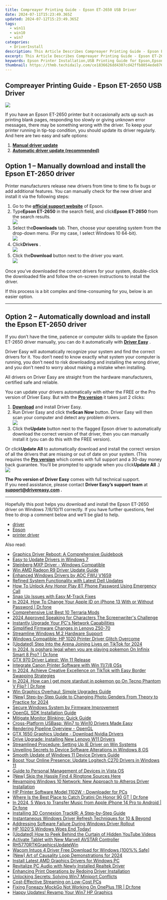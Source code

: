 ```yaml
---
title: Compreayer Printing Guide - Epson ET-2650 USB Driver
date: 2024-07-11T15:23:49.365Z
updated: 2024-07-12T15:23:49.365Z
tags:
  - win11
  - win10
  - win7
categories:
  - DriverInstall
description: This Article Describes Compreayer Printing Guide - Epson ET-2650 USB Driver
excerpt: This Article Describes Compreayer Printing Guide - Epson ET-2650 USB Driver
keywords: Epson Printer Installation,USB Printing Guide for Epson,Epson ET-2650 Printer Driver Installation,Epson USB Printer Setup Guide,How to Use Epson Printing with USB Driver,epson et 2650 printing essentials usb drivers download,compreayer printing guide epson et 2650 usb driver
thumbnail: https://thmb.techidaily.com/ce1836626dd4307cd42ffb8054ede87619858d1bf1634f1f32732c80e0c8c7aa.jpg
---
```


## Compreayer Printing Guide - Epson ET-2650 USB Driver

![](https://images.drivereasy.com/wp-content/uploads/2020/09/epson-et-2650.jpg)

 If you have an Epson ET-2650 printer but it occasionally acts up such as printing blank pages, responding too slowly or giving unknown error messages, there may be something wrong with the driver. To keep your printer running in tip-top condition, you should update its driver regularly. And here are two easy and safe options:

1. **[Manual driver update](#option1)**
2. **[Automatic driver update (recommended)](#option2)**

## Option 1 – Manually download and install the Epson ET-2650 driver

 Printer manufacturers release new drivers from time to time to fix bugs or add additional features. You can manually check for the new driver and install it via the following steps:

1. Go to the **[official support website](https://epson.com/Support/sl/s)**  of Epson.
2. Type**Epson ET-2650** in the search field, and click**Epson ET-2650** from the search results.  
![](https://images.drivereasy.com/wp-content/uploads/2020/09/1-1-2.jpg)
3. Select the**Downloads** tab. Then, choose your operating system from the drop-down menu. (For my case, I select Windows 10 64-bit).  
![](https://images.drivereasy.com/wp-content/uploads/2020/09/1-2-2.jpg)
4. Click**Drivers** .  
![](https://images.drivereasy.com/wp-content/uploads/2020/09/1-6-2.jpg)
5. Click the**Download** button next to the driver you want.  
![](https://images.drivereasy.com/wp-content/uploads/2020/09/1-4-1.jpg)

 Once you’ve downloaded the correct drivers for your system, double-click the downloaded file and follow the on-screen instructions to install the driver.

 If this process is a bit complex and time-consuming for you, below is an easier option.

---

## Option 2 – Automatically download and install the Epson ET-2650 driver

 If you don’t have the time, patience or computer skills to update the Epson ET-2650 driver manually, you can do it automatically with **[Driver Easy](https://tools.techidaily.com/drivereasy/download/)**  .

 Driver Easy will automatically recognize your system and find the correct drivers for it. You don’t need to know exactly what system your computer is running, you don’t need to risk downloading and installing the wrong driver, and you don’t need to worry about making a mistake when installing.

 All drivers on Driver Easy are straight from the hardware manufacturers, certified safe and reliable.

 You can update your drivers automatically with either the FREE or the Pro version of Driver Easy. But with the **[Pro version](https://tools.techidaily.com/drivereasy/download/)**  it takes just 2 clicks:

1. **[Download](https://tools.techidaily.com/drivereasy/download/)**  and install Driver Easy.
2. Run Driver Easy and click the**Scan Now** button. Driver Easy will then scan your computer and detect any problem drivers.  
![](https://images.drivereasy.com/wp-content/uploads/2020/09/de-1-2.jpg)
3. Click the**Update** button next to the flagged Epson driver to automatically download the correct version of that driver, then you can manually install it (you can do this with the FREE version).  

 Or click**Update All** to automatically download and install the correct version of all the drivers that are missing or out of date on your system. (This requires the **[Pro version](https://tools.techidaily.com/drivereasy/download/)**  which comes with full support and a 30-day money back guarantee. You’ll be prompted to upgrade when you click**Update All** .)  
![](https://images.drivereasy.com/wp-content/uploads/2020/09/de-2-2.jpg)

**The Pro version of Driver Easy** comes with full technical support.  
 If you need assistance, please contact **Driver Easy’s support team** at **[support@drivereasy.com](mailto:support@drivereasy.com) .**

---

 Hopefully this post helps you download and install the Epson ET-2650 driver on Windows 7/8/10/11 correctly. If you have further questions, feel free to drop a comment below and we’ll be glad to help.

* [driver](https://tools.techidaily.com/drivereasy/download/)
* [Epson](https://tools.techidaily.com/drivereasy/download/)
* [printer driver](https://tools.techidaily.com/drivereasy/download/)

<ins class="adsbygoogle"
     style="display:block"
     data-ad-format="autorelaxed"
     data-ad-client="ca-pub-7571918770474297"
     data-ad-slot="1223367746"></ins>



<ins class="adsbygoogle"
     style="display:block"
     data-ad-client="ca-pub-7571918770474297"
     data-ad-slot="8358498916"
     data-ad-format="auto"
     data-full-width-responsive="true"></ins>



<span class="atpl-alsoreadstyle">Also read:</span>
<div><ul>
<li><a href="https://driver-install.techidaily.com/graphics-driver-reboot-a-comprehensive-guidebook/"><u>Graphics Driver Reboot: A Comprehensive Guidebook</u></a></li>
<li><a href="https://driver-install.techidaily.com/easy-to-update-drivers-in-windows-7/"><u>Easy to Update Drivers in Windows 7</u></a></li>
<li><a href="https://driver-install.techidaily.com/steinberg-mxp-driver-windows-compatible/"><u>Steinberg MXP Driver - Windows Compatible</u></a></li>
<li><a href="https://driver-install.techidaily.com/win-amd-radeon-r9-driver-update-guide/"><u>Win AMD Radeon R9 Driver Update Guide</u></a></li>
<li><a href="https://driver-install.techidaily.com/enhanced-windows-drivers-by-aoc-fwu-v1659/"><u>Enhanced Windows Drivers by AOC FWU V1659</u></a></li>
<li><a href="https://driver-install.techidaily.com/refined-system-functionality-with-latest-dell-updates/"><u>Refined System Functionality with Latest Dell Updates</u></a></li>
<li><a href="https://unlock-android.techidaily.com/how-to-unlock-any-honor-play-8t-phone-password-using-emergency-call-by-drfone-android/"><u>How To Unlock Any Honor Play 8T Phone Password Using Emergency Call</u></a></li>
<li><a href="https://driver-install.techidaily.com/snap-up-issues-with-easy-m-track-fixes/"><u>Snap Up Issues with Easy M-Track Fixes</u></a></li>
<li><a href="https://iphone-unlock.techidaily.com/in-2024-how-to-change-your-apple-id-on-iphone-13-with-or-without-password-drfone-by-drfone-ios/"><u>In 2024, How To Change Your Apple ID on iPhone 13 With or Without Password | Dr.fone</u></a></li>
<li><a href="https://video-capture.techidaily.com/comprehensive-list-best-10-terraria-mods/"><u>Comprehensive List  Best 10 Terraria Mods</u></a></li>
<li><a href="https://extra-support.techidaily.com/2024-approved-speaking-for-characters-the-screenwriters-challenge/"><u>2024 Approved  Speaking for Characters  The Screenwriter's Challenge</u></a></li>
<li><a href="https://driver-install.techidaily.com/instantly-upgrade-your-pcs-network-capabilities/"><u>Instantly Upgrade Your PC's Network Capabilities</u></a></li>
<li><a href="https://driver-install.techidaily.com/simplified-firmware-changes-in-lenovo-z50-70/"><u>Simplified Firmware Changes in Lenovo Z50-70</u></a></li>
<li><a href="https://driver-install.techidaily.com/streamline-windows-m2-hardware-support/"><u>Streamline Windows M.2 Hardware Support</u></a></li>
<li><a href="https://driver-install.techidaily.com/windows-compatible-hp-1020-printer-driver-glitch-overcome/"><u>Windows Compatible: HP 1020 Printer Driver Glitch Overcome</u></a></li>
<li><a href="https://tiktok-videos.techidaily.com/updated-step-into-the-arena-joining-lives-on-tiktok-for-2024/"><u>[Updated] Step Into the Arena  Joining Lives on TikTok for 2024</u></a></li>
<li><a href="https://phone-solutions.techidaily.com/in-2024-is-pgsharp-legal-when-you-are-playing-pokemon-on-infinix-smart-8-pro-drfone-by-drfone-virtual-android/"><u>In 2024, Is pgsharp legal when you are playing pokemon On Infinix Smart 8 Pro? | Dr.fone</u></a></li>
<li><a href="https://driver-install.techidaily.com/gtx-970-driver-latest-win-11-release/"><u>GTX 970 Driver Latest: Win 11 Release</u></a></li>
<li><a href="https://driver-install.techidaily.com/integrate-canon-printer-software-with-win-1178-oss/"><u>Integrate Canon Printer Software with Win 11/7/8 OSs</u></a></li>
<li><a href="https://tiktok-clips.techidaily.com/in-2024-achieve-creative-excellence-on-tiktok-with-easy-border-swapping-strategies/"><u>In 2024, Achieve Creative Excellence on TikTok with Easy Border Swapping Strategies</u></a></li>
<li><a href="https://android-pokemon-go.techidaily.com/in-2024-how-can-i-get-more-stardust-in-pokemon-go-on-tecno-phantom-v-flip-drfone-by-drfone-virtual-android/"><u>In 2024, How can I get more stardust in pokemon go On Tecno Phantom V Flip? | Dr.fone</u></a></li>
<li><a href="https://driver-install.techidaily.com/win-graphics-overhaul-simple-upgrades-guide/"><u>Win Graphics Overhaul: Simple Upgrades Guide</u></a></li>
<li><a href="https://instagram-videos.techidaily.com/new-step-by-step-guide-to-changing-photo-genders-from-theory-to-practice-for-2024/"><u>[New] Step-by-Step Guide to Changing Photo Genders  From Theory to Practice for 2024</u></a></li>
<li><a href="https://driver-install.techidaily.com/secure-windows-system-by-firmware-improvement/"><u>Secure Windows System by Firmware Improvement</u></a></li>
<li><a href="https://driver-install.techidaily.com/opengl-sdk-installation-guide/"><u>OpenGL SDK Installation Guide</u></a></li>
<li><a href="https://network-issues.techidaily.com/mitigate-monitor-blinking-quick-guide/"><u>Mitigate Monitor Blinking: Quick Guide</u></a></li>
<li><a href="https://driver-install.techidaily.com/cross-platform-usbasp-win7-to-win10-drivers-made-easy/"><u>Cross-Platform USBasp: Win7 to Win10 Drivers Made Easy</u></a></li>
<li><a href="https://driver-install.techidaily.com/rendering-pipeline-overview-opengl/"><u>Rendering Pipeline Overview - OpenGL</u></a></li>
<li><a href="https://driver-install.techidaily.com/gtx-1650-graphics-update-download-nvidia-drivers/"><u>GTX 1650 Graphics Update - Download Nvidia Drivers</u></a></li>
<li><a href="https://driver-install.techidaily.com/drive-upgrade-installing-new-lenovo-w11-drivers/"><u>Drive Upgrade: Installing New Lenovo W11 Drivers</u></a></li>
<li><a href="https://driver-install.techidaily.com/streamlined-procedure-setting-up-ie-driver-on-win-systems/"><u>Streamlined Procedure: Setting Up IE Driver on Win Systems</u></a></li>
<li><a href="https://driver-install.techidaily.com/unveiling-secrets-to-device-software-alterations-in-windows-8-os/"><u>Unveiling Secrets to Device Software Alterations in Windows 8 OS</u></a></li>
<li><a href="https://driver-install.techidaily.com/smooth-update-of-windows-11-device-drivers-guide/"><u>Smooth Update of Windows 11 Device Drivers Guide</u></a></li>
<li><a href="https://driver-install.techidaily.com/boost-your-online-presence-update-logitech-c270-drivers-in-windows-11/"><u>Boost Your Online Presence: Update Logitech C270 Drivers in Windows 11</u></a></li>
<li><a href="https://driver-install.techidaily.com/guide-to-personal-management-of-devices-in-vista-os/"><u>Guide to Personal Management of Devices in Vista OS</u></a></li>
<li><a href="https://extra-support.techidaily.com/new-skip-the-hassle-find-4-ringtone-sources-here/"><u>[New] Skip the Hassle  Find 4 Ringtone Sources Here</u></a></li>
<li><a href="https://driver-install.techidaily.com/revamping-windows-10-network-new-approach-to-atheros-driver-installation/"><u>Revamping Windows 10 Network: New Approach to Atheros Driver Installation</u></a></li>
<li><a href="https://driver-install.techidaily.com/hp-printer-software-model-1102w-downloader-for-pcs/"><u>HP Printer Software Model 1102W - Downloader for PCs</u></a></li>
<li><a href="https://pokemon-go-android.techidaily.com/where-is-the-best-place-to-catch-dratini-on-honor-90-gt-drfone-by-drfone-virtual-android/"><u>Where Is the Best Place to Catch Dratini On Honor 90 GT | Dr.fone</u></a></li>
<li><a href="https://iphone-transfer.techidaily.com/in-2024-5-ways-to-transfer-music-from-apple-iphone-14-pro-to-android-drfone-by-drfone-transfer-from-ios/"><u>In 2024, 5 Ways to Transfer Music from Apple iPhone 14 Pro to Android | Dr.fone</u></a></li>
<li><a href="https://driver-install.techidaily.com/installing-3d-connexion-trackir-a-step-by-step-guide/"><u>Installing 3D Connexion TrackIR: A Step-by-Step Guide</u></a></li>
<li><a href="https://driver-install.techidaily.com/instantaneous-windows-driver-refresh-techniques-for-10-and-beyond/"><u>Instantaneous Windows Driver Refresh Techniques for 10 & Beyond</u></a></li>
<li><a href="https://driver-install.techidaily.com/addressing-software-failure-during-windows-driver-rollout/"><u>Addressing Software Failure During Windows Driver Rollout</u></a></li>
<li><a href="https://driver-install.techidaily.com/1720063184198-hp-1020s-windows-woes-end-today/"><u>HP 1020'S Windows Woes End Today!</u></a></li>
<li><a href="https://eaxpv-info.techidaily.com/updated-how-to-peek-behind-the-curtain-of-hidden-youtube-videos/"><u>[Updated] How to Peek Behind the Curtain of Hidden YouTube Videos</u></a></li>
<li><a href="https://driver-install.techidaily.com/activate-tablet-with-new-marvell-avstar-controller/"><u>Activate Tablet with New Marvell AVSTAR Controller</u></a></li>
<li><a href="https://driver-install.techidaily.com/rh5770rtkgraphicsupdatewin/"><u>RH5770RTKGraphicsUpdateWin</u></a></li>
<li><a href="https://driver-install.techidaily.com/wacom-intuos-4-driver-free-download-for-windows-100-safe/"><u>Wacom Intuos 4 Driver Free Download for Windows [100%% Safe]</u></a></li>
<li><a href="https://article-knowledge.techidaily.com/new-art-of-causality-loop-demonstrations-for-2024/"><u>[New] Art of Causality Loop Demonstrations for 2024</u></a></li>
<li><a href="https://driver-install.techidaily.com/install-latest-amd-graphics-drivers-for-windows-pc/"><u>Install Latest AMD Graphics Drivers for Windows PC</u></a></li>
<li><a href="https://driver-install.techidaily.com/revitalize-pc-audio-with-newly-installed-realtek-driver/"><u>Revitalize PC Audio with Newly Installed Realtek Driver</u></a></li>
<li><a href="https://driver-install.techidaily.com/enhancing-print-operations-by-redoing-driver-installation/"><u>Enhancing Print Operations by Redoing Driver Installation</u></a></li>
<li><a href="https://driver-install.techidaily.com/unlocking-secrets-solving-win7-miniport-conflicts/"><u>Unlocking Secrets: Solving Win7 Miniport Conflicts</u></a></li>
<li><a href="https://screen-mirroring-recording.techidaily.com/cost-effective-streaming-on-low-cost-pcs/"><u>Cost-Effective Streaming on Low-Cost PCs</u></a></li>
<li><a href="https://fake-location.techidaily.com/fixing-foneazy-mockgo-not-working-on-oneplus-11r-drfone-by-drfone-virtual-android/"><u>Fixing Foneazy MockGo Not Working On OnePlus 11R | Dr.fone</u></a></li>
<li><a href="https://driver-install.techidaily.com/happy-updates-revamp-your-win7-hp-graphics/"><u>Happy Updates! Revamp Your Win7 HP Graphics</u></a></li>
</ul></div>
